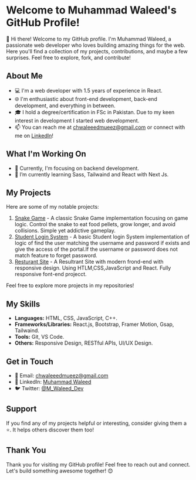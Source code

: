 
# Welcome to Muhammad Waleed's GitHub Profile!

👋 Hi there! Welcome to my GitHub profile. I'm Muhammad Waleed, a passionate web developer who loves building amazing things for the web. Here you'll find a collection of my projects, contributions, and maybe a few surprises. Feel free to explore, fork, and contribute!

## About Me

- 💻 I'm a web developer with 1.5 years of experience in React.
- 🌐 I'm enthusiastic about front-end development, back-end development, and everything in between.
- 🎓 I hold a degree/certification in FSc in Pakistan. Due to my keen interest in development I started web development.
- 📫 You can reach me at chwaleeedmueez@gmail.com or connect with me on [LinkedIn](https://www.linkedin.com/in/yourprofile)!

## What I'm Working On

- 🚀 Currently, I'm focusing on backend development.
- 🌱 I’m currently learning Sass, Tailwaind and React with Next Js.

## My Projects

Here are some of my notable projects:

1. [Snake Game](https://github.com/chwaleed/Snake-Game) - A classic Snake Game implementation focusing on game logic. Control the snake to eat food pellets, grow longer, and avoid collisions. Simple yet addictive gameplay.
2. [Student Login System](https://github.com/chwaleed/Students-Login-System-C-) -  A basic Student login System implementation of logic of find the user matching the username and password if exists and give the access of the portal.If the username or password does not match feature to forget password.
3. [Resturant Site](https://caterserv-project.netlify.app/) - A Resultrant Site with modern frond-end with responsive design. Using HTLM,CSS,JavaScript and React. Fully responsive font-end projecct.

Feel free to explore more projects in my repositories!

## My Skills

- **Languages:** HTML, CSS, JavaScript, C++.
- **Frameworks/Libraries:** React.js, Bootstrap, Framer Motion, Gsap, Tailwaind.
- **Tools:** Git, VS Code.
- **Others:** Responsive Design, RESTful APIs, UI/UX Design.

## Get in Touch

- 📧 Email: chwaleeedmueez@gmail.com
- 💬 LinkedIn: [Muhammad Waleed](https://www.linkedin.com/in/yourprofile)
- 🐦 Twitter: [@M_Waleed_Dev](https://twitter.com/M_Waleed_Dev)

## Support

If you find any of my projects helpful or interesting, consider giving them a ⭐️. It helps others discover them too!

## Thank You

Thank you for visiting my GitHub profile! Feel free to reach out and connect. Let's build something awesome together! 😊


